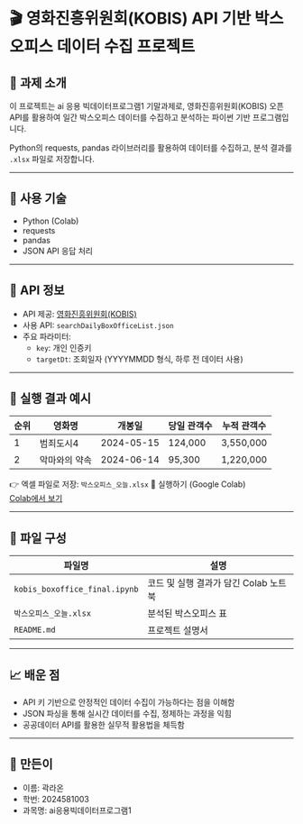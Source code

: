 # 🎬 영화진흥위원회(KOBIS) API 기반 박스오피스 데이터 수집 프로젝트

## 📌 과제 소개
이 프로젝트는 ai 응용 빅데이터프로그램1 기말과제로, 영화진흥위원회(KOBIS) 오픈 API를 활용하여 일간 박스오피스 데이터를 수집하고 분석하는 파이썬 기반 프로그램입니다.

Python의 requests, pandas 라이브러리를 활용하여 데이터를 수집하고, 분석 결과를 `.xlsx` 파일로 저장합니다.

---

## 🔧 사용 기술
- Python (Colab)
- requests
- pandas
- JSON API 응답 처리

---

## 🔗 API 정보
- API 제공: [영화진흥위원회(KOBIS)](http://www.kobis.or.kr/kobisopenapi/homepg/main/main.do)
- 사용 API: `searchDailyBoxOfficeList.json`
- 주요 파라미터:
  - `key`: 개인 인증키
  - `targetDt`: 조회일자 (YYYYMMDD 형식, 하루 전 데이터 사용)

---

## 📂 실행 결과 예시

| 순위 | 영화명     | 개봉일     | 당일 관객수 | 누적 관객수 |
|------|------------|------------|--------------|--------------|
| 1    | 범죄도시4  | 2024-05-15 | 124,000       | 3,550,000     |
| 2    | 악마와의 약속 | 2024-06-14 | 95,300        | 1,220,000     |

👉 엑셀 파일로 저장: `박스오피스_오늘.xlsx`
🔗 실행하기 (Google Colab)  
[Colab에서 보기](https://colab.research.google.com/drive/1IMQROqa-vVFC3wfVF4q-km6YWBnXdo0n)

---

## 📁 파일 구성
| 파일명 | 설명 |
|--------|------|
| `kobis_boxoffice_final.ipynb` | 코드 및 실행 결과가 담긴 Colab 노트북 |
| `박스오피스_오늘.xlsx` | 분석된 박스오피스 표 |
| `README.md` | 프로젝트 설명서 |

---

## 📈 배운 점
- API 키 기반으로 안정적인 데이터 수집이 가능하다는 점을 이해함
- JSON 파싱을 통해 실시간 데이터를 수집, 정제하는 과정을 익힘
- 공공데이터 API를 활용한 실무적 활용법을 체득함

---

## 👤 만든이
- 이름: 곽라온
- 학번: 2024581003
- 과목명: ai응용빅데이터프로그램1
